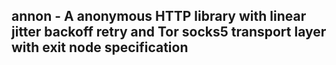 ## annon - A anonymous HTTP library with linear jitter backoff retry and Tor socks5 transport layer with exit node specification
